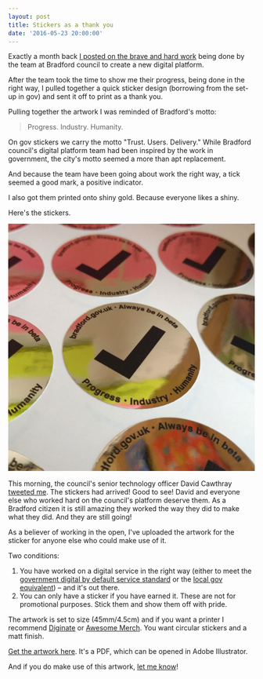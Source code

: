 ```yaml
---
layout: post
title: Stickers as a thank you
date: '2016-05-23 20:00:00'
---
```

Exactly a month back [I posted on the brave and hard work](/bradford-gov-uk/) being done by the team at Bradford council to create a new digital platform.

After the team took the time to show me their progress, being done in the right way, I pulled together a quick sticker design (borrowing from the set-up in gov) and sent it off to print as a thank you.

Pulling together the artwork I was reminded of Bradford's motto:

> Progress. Industry. Humanity.

On gov stickers we carry the motto "Trust. Users. Delivery." While Bradford council's digital platform team had been inspired by the work in government, the city's motto seemed a more than apt replacement.

And because the team have been going about work the right way, a tick seemed a good mark, a positive indicator.

I also got them printed onto shiny gold. Because everyone likes a shiny.

Here's the stickers.

![The bradford.gov.uk tick stickers](/assets/bradford-gov-uk-stickers.jpg)

This morning, the council's senior technology officer David Cawthray [tweeted me]( https://twitter.com/DavidCawthray/status/734653159482757120). The stickers had arrived! Good to see! David and everyone else who worked hard on the council's platform deserve them. As a Bradford citizen it is still amazing they worked the way they did to make what they did. And they are still going!

As a believer of working in the open, I've uploaded the artwork for the sticker for anyone else who could make use of it.

Two conditions:

1. You have worked on a digital service in the right way (either to meet the [government digital by default service standard](https://www.gov.uk/service-manual/digital-by-default) or the [local gov equivalent](http://localgovdigital.info/localgov-digital-makers/outputs/local-government-digital-service-standard/)) – and it's out there.
2. You can only have a sticker if you have earned it. These are not for promotional purposes. Stick them and show them off with pride.

The artwork is set to size (45mm/4.5cm) and if you want a printer I recommend [Diginate](http://www.diginate.com) or [Awesome Merch](http://www.awesomemerchandise.com/Circular-45mm-Vinyl-Stickers). You want circular stickers and a matt finish.

[Get the artwork here](/assets/bradford-beta-launch.pdf). It's a PDF, which can be opened in Adobe Illustrator.

And if you do make use of this artwork, [let me know](/contact)!
